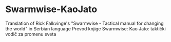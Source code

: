 # Swarmwise-KaoJato
Translation of Rick Falkvinge's "Swarmwise - Tactical manual for changing the world" in Serbian language 
Prevod knjige Swarmwise: Kao Jato: taktički vodič za promenu sveta
